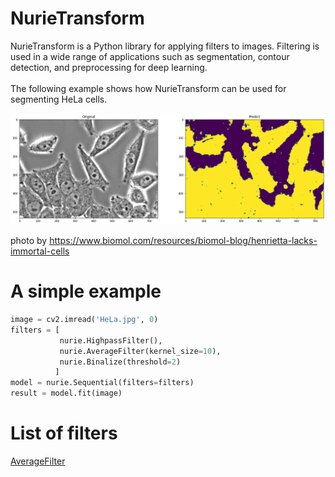 # NurieTransform
NurieTransform is a Python library for applying filters to images. Filtering is used in a wide range of applications such as segmentation, contour detection, and preprocessing for deep learning.<br>
<br>
The following example shows how NurieTransform can be used for segmenting HeLa cells.<br>

![example](https://github.com/TANEO-bio/NurieTransform/blob/main/example.png)

photo by https://www.biomol.com/resources/biomol-blog/henrietta-lacks-immortal-cells <br>

# A simple example
```python
image = cv2.imread('HeLa.jpg', 0)
filters = [
           nurie.HighpassFilter(),
           nurie.AverageFilter(kernel_size=10),
           nurie.Binalize(threshold=2)
          ]
model = nurie.Sequential(filters=filters)
result = model.fit(image)
```

# List of filters
[AverageFilter](https://github.com/TANEO-bio/NurieTransform/blob/main/nurie/filters/AverageFilter.py)
